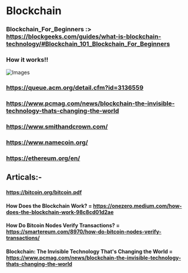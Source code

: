# Blockchain

### Blockchain_For_Beginners :>  https://blockgeeks.com/guides/what-is-blockchain-technology/#Blockchain_101_Blockchain_For_Beginners

### How it works!!
![Images](https://github.com/Hareesh108/Blockchain/assets/72018706/462a5937-ce95-4465-a532-69075e93e17e)

### https://queue.acm.org/detail.cfm?id=3136559

### https://www.pcmag.com/news/blockchain-the-invisible-technology-thats-changing-the-world

### https://www.smithandcrown.com/

### https://www.namecoin.org/

### https://ethereum.org/en/

## Articals:-
#### https://bitcoin.org/bitcoin.pdf
#### How Does the Blockchain Work? = https://onezero.medium.com/how-does-the-blockchain-work-98c8cd01d2ae
#### How Do Bitcoin Nodes Verify Transactions? = https://smartereum.com/8970/how-do-bitcoin-nodes-verify-transactions/
#### Blockchain: The Invisible Technology That's Changing the World = https://www.pcmag.com/news/blockchain-the-invisible-technology-thats-changing-the-world
